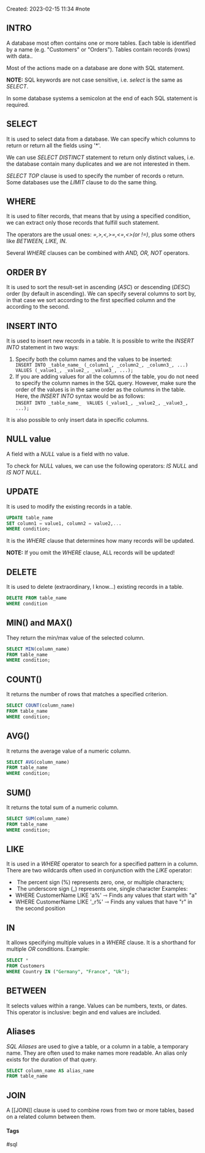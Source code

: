 Created: 2023-02-15 11:34
#note

## INTRO
A database most often contains one or more tables. Each table is identified by a name (e.g. "Customers" or "Orders"). Tables contain records (rows) with data..

Most of the actions made on a database are done with SQL statement.

**NOTE:** SQL keywords are not case sensitive, i.e. *select* is the same as *SELECT*.

In some database systems a semicolon at the end of each SQL statement is required.


## SELECT
It is used to select data from a database. We can specify which columns to return or return all the fields using '\*'.

We can use *SELECT DISTINCT* statement to return only distinct values, i.e. the database contain many duplicates and we are not interested in them. 

*SELECT TOP* clause is used to specify the number of records o return. Some databases use the *LIMIT* clause to do the same thing.

## WHERE
It is used to filter records, that means that by using a specified condition, we can extract only those records that fulfill such statement.

The operators are the usual ones: *=,>,<,>=,<=,<>(or !=)*, plus some others like *BETWEEN, LIKE, IN*.

Several *WHERE* clauses can be combined with *AND, OR, NOT* operators.

## ORDER BY
It is used to sort the result-set in ascending (*ASC*) or descending (*DESC*) order (by default in ascending).
We can specify several columns to sort by, in that case we sort according to the first specified column and the according to the second. 

## INSERT INTO
It is used to insert new records in a table.
It is possible to write the *INSERT INTO* statement in two ways:
1. Specify both the column names and the values to be inserted:```
INSERT INTO _table_name_ (_column1_, _column2_, _column3_, ...)  VALUES (_value1_, _value2_, _value3_, ...);```
2. If you are adding values for all the columns of the table, you do not need to specify the column names in the SQL query. However, make sure the order of the values is in the same order as the columns in the table. Here, the *INSERT INTO* syntax would be as follows: `INSERT INTO _table_name_  VALUES (_value1_, _value2_, _value3_, ...);`

It is also possible to only insert data in specific columns.

## NULL value
A field with a *NULL* value is a field with no value.

To check for *NULL* values, we can use the following operators: *IS NULL* and *IS NOT NULL*.

## UPDATE
It is used to modify the existing records in a table.
```sql
UPDATE table_name
SET column1 = value1, column2 = value2,...
WHERE condition;
```

It is the *WHERE* clause that determines how many records will be updated.

**NOTE:** If you omit the *WHERE* clause, ALL records will be updated!

## DELETE
It is used to delete (extraordinary, I know...) existing records in a table.
```sql
DELETE FROM table_name
WHERE condition
```

## MIN() and MAX()
They return the min/max value of the selected column.
```sql
SELECT MIN(column_name)
FROM table_name
WHERE condition;
```

## COUNT()
It returns the number of rows that matches a specified criterion.
```sql
SELECT COUNT(column_name)
FROM table_name
WHERE condition;
```

## AVG()
It returns the average value of a numeric column.
```sql
SELECT AVG(column_name)
FROM table_name
WHERE condition;
```

## SUM()
It returns the total sum of a numeric column.
```sql
SELECT SUM(column_name)
FROM table_name
WHERE condition;
```

## LIKE
It is used in a *WHERE* operator to search for a specified pattern in a column.
There are two wildcards often used in conjunction with the *LIKE* operator:
-    The percent sign (%) represents zero, one, or multiple characters;
-    The underscore sign (\_) represents one, single character
Examples:
- WHERE CustomerName LIKE 'a%' ⇾ Finds any values that start with "a"
- WHERE CustomerName LIKE '\_r%' ⇾ Finds any values that have "r" in the second position

## IN
It allows specifying multiple values in a *WHERE* clause. It is a shorthand for multiple *OR* conditions. Example:
```sql
SELECT * 
FROM Customers
WHERE Country IN ("Germany", "France", "Uk");
```

## BETWEEN
It selects values within a range. Values can be numbers, texts, or dates.
This operator is inclusive: begin and end values are included.

## Aliases
*SQL Aliases* are used to give a table, or a column in a table, a temporary name. They are often used to make names more readable.
An alias only exists for the duration of that query.
```sql
SELECT column_name AS alias_name
FROM table_name
```

## JOIN
A [[JOIN]] clause is used to combine rows from two or more tables, based on a related column between them.

#### Tags
#sql